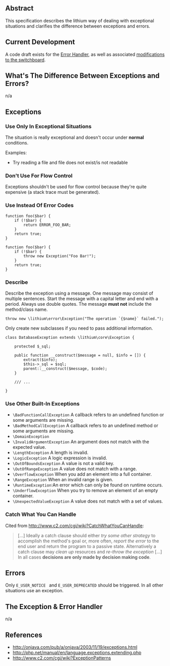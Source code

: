 ## Abstract

This specification describes the lithium way of dealing with exceptional situations and clarifies the difference between exceptions and errors.

## Current Development

A code draft exists for the [Error Handler](http://pastie.org/private/xmyraplnc42ptrurbpudlg), as well as associated [modifications to the switchboard](http://pastie.org/private/tnrvwihsqa3ckuorin6jw).

## What's The Difference Between Exceptions and Errors?

n/a

## Exceptions

### Use Only In Exceptional Situations

The situation is really exceptional and doesn't occur under **normal** conditions.

Examples:

*  Try reading a file and file does not exist/is not readable

### Don't Use For Flow Control

Exceptions shouldn't be used for flow control because they're quite expensive (a stack trace must be generated).

### Use Instead Of Error Codes

```
function foo($bar) {
    if (!$bar) {
        return ERROR_FOO_BAR;
    }
    return true;
}
```

```
function foo($bar) {
    if (!$bar) {
        throw new Exception("Foo Bar!");
    }
    return true;
}
```

### Describe

Describe the exception using a message. One message may consist of multiple sentences. Start the message with a capital letter and end with a period. Always use double quotes. The message **must not** include the method/class name.

```
throw new \lithium\error\Exception("The operation `{$name}` failed.");
```

Only create new subclasses if you need to pass additional information.

```
class DatabaseException extends \lithium\core\Exception {

    protected $_sql;

    public function __construct($message = null, $info = []) {
        extract($info);
        $this->_sql = $sql;
        parent::__construct($message, $code);
    }

    /// ...

}
```

### Use Other Built-In Exceptions

* `\BadFunctionCallException` A callback refers to an undefined function or some arguments are missing.
* `\BadMethodCallException` A callback refers to an undefined method or some arguments are missing.
* `\DomainException`
* `\InvalidArgumentException` An argument does not match with the expected value.
* `\LengthException` A length is invalid.
* `\LogicException` A logic expression is invalid.
* `\OutOfBoundsException` A value is not a valid key.
* `\OutOfRangeException` A value does not match with a range.
* `\OverflowException`  When you add an element into a full container.
* `\RangeException` When an invalid range is given.
* `\RuntimeException`:An error which can only be found on runtime occurs.
* `\UnderflowException` When you try to remove an element of an empty container.
* `\UnexpectedValueException` A value does not match with a set of values.


### Catch What You Can Handle

Cited from http://www.c2.com/cgi/wiki?CatchWhatYouCanHandle:

> [...] Ideally a catch clause should either _try some other strategy_ to accomplish the method's goal or, more often, _report the error_ to the end user and return the program to a passive state. Alternatively a catch clause may _clean up_ resources and _re-throw the exception_ [...] In all cases **decisions are only made by decision making code**.


## Errors

Only `E_USER_NOTICE ` and `E_USER_DEPRECATED` should be triggered. In all other situations use an exception.


## The Exception & Error Handler

n/a

## References

* http://onjava.com/pub/a/onjava/2003/11/19/exceptions.html
* http://php.net/manual/en/language.exceptions.extending.php
* http://www.c2.com/cgi/wiki?ExceptionPatterns


